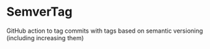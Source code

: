 # SemverTag
GitHub action to tag commits with tags based on semantic versioning (including increasing them)

